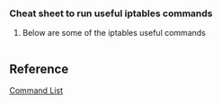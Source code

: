 ### Cheat sheet to run useful iptables commands 

1. Below are some of the iptables useful commands 
```
```

## Reference
[Command List](https://kubernetes.io)
